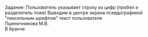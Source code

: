 Задание: Пользователь указывает строку из цифр (пробел и разделитель тоже) Выводим в центре экрана псевдографикой "пиксельным шрифтом" текст пользователя  
Пшеничникова М.В.  
В бранче
